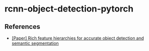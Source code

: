 # rcnn-object-detection-pytorch

## References

-   [[Paper] Rich feature hierarchies for accurate object detection and semantic segmentation](https://arxiv.org/pdf/1311.2524.pdf)
